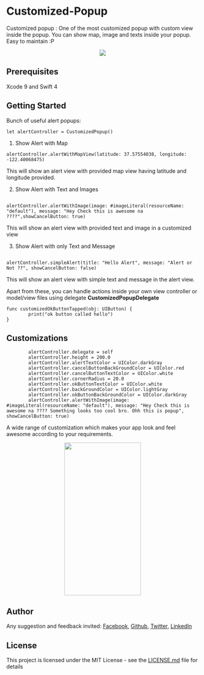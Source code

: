 # Customized-Popup
Customized popup : One of the most customized popup with custom view inside the popup. You can show map, image and texts inside your popup.
Easy to maintain :P

<p align="center">
  <img src="https://github.com/dsrijan/Customized-Popoup/blob/master/customizePopUpGIF.gif"/>
</p>

## Prerequisites

Xcode 9 and Swift 4


## Getting Started

Bunch of useful alert popups:

```
let alertController = CustomizedPopup()
```

1. Show Alert with Map

```
alertController.alertWithMapView(latitude: 37.57554038, longitude: -122.40068475)
```

This will show an alert view with provided map view having latitude and longitude provided.


2. Show Alert with Text and Images

```

alertController.alertWithImage(image: #imageLiteral(resourceName: "default"), message: "Hey Check this is awesome na ????",showCancelButton: true) 

```
This will show an alert view with provided text and image in a customized view


3. Show Alert with only Text and Message

```

alertController.simpleAlert(title: "Hello Alert", message: "Alert or Not ??", showCancelButton: false)

```

This will show an alert view with simple text and message in the alert view.

Apart from these, you can handle actions inside your own view controller or model/view files using delegate **CustomizedPopupDelegate**

```
func customizedOkButtonTapped(obj: UIButton) {
        print("ok button called hello")
}

```

## Customizations


```
        alertController.delegate = self
        alertController.height = 200.0
        alertController.alertTextColor = UIColor.darkGray
        alertController.cancelButtonBackGroundColor = UIColor.red
        alertController.cancelButtonTextColor = UIColor.white
        alertController.cornerRadius = 20.0
        alertController.okButtonTextColor = UIColor.white
        alertController.backGroundColor = UIColor.lightGray
        alertController.okButtonBackGroundColor = UIColor.darkGray
        alertController.alertWithImage(image: #imageLiteral(resourceName: "default"), message: "Hey Check this is awesome na ???? Something looks too cool bro. Ohh this is popup", showCancelButton: true)

```

A wide range of customization which makes your app look and feel awesome according to your requirements.

<p align="center">
<img src="https://github.com/dsrijan/Customized-Popoup/blob/master/customizedAlert.jpeg" width="200" height="400" />
</p>
  
## Author

Any suggestion and feedback invited:
[Facebook](https://www.facebook.com/dsrijan),
[Github](https://www.github.com/dsrijan),
[Twitter](https://www.twitter.com/asksrijan),
[LinkedIn](https://www.linkedin.com/in/srijan12345/)

## License

This project is licensed under the MIT License - see the [LICENSE.md](LICENSE) file for details

